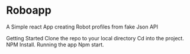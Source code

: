 # Roboapp

A Simple react App creating Robot profiles from fake Json API

Getting Started
Clone the repo to your local directory
Cd into the project.
NPM Install.
Running the app
Npm start.

